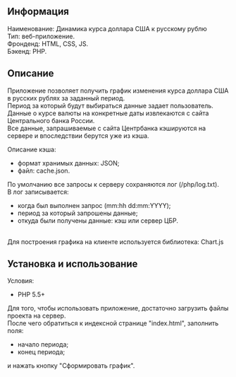 ## Информация
Наименование: Динамика курса доллара США к русскому рублю<br />
Тип: веб-приложение.<br />
Фронденд: HTML, CSS, JS.<br />
Бэкенд: PHP.<br />

## Описание
Приложение позволяет получить график изменения курса доллара США в русских рублях за заданный период.<br />
Период за который будут выбираться данные задает пользователь.<br />
Данные о курсе валюты на конкретные даты извлекаются с сайта Центрального банка России.<br />
Все данные, запрашиваемые с сайта Центрбанка кэшируются на сервере и впоследствии берутся уже из кэша.<br />

Описание кэша:
- формат хранимых данных: JSON;
- файл: cache.json.

По умолчанию все запросы к серверу сохраняются лог (/php/log.txt).<br />
В лог записывается:
- когда был выполнен запрос (mm:hh dd:mm:YYYY);
- период за который запрошены данные;
- откуда были получены данные: кэш или сервер ЦБР.
<br />
Для построения графика на клиенте используется библиотека: Chart.js<br />

## Установка и использование
Условия:
- PHP 5.5+

Для того, чтобы использовать приложение, достаточно загрузить файлы проекта на сервер.<br />
После чего обратиться к индексной странице "index.html", заполнить поля:
- начало периода;
- конец периода;

и нажать кнопку "Сформировать график".
